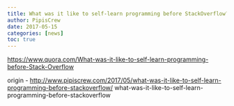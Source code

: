 ```yaml
---
title: What was it like to self-learn programming before StackOverflow?
author: PipisCrew
date: 2017-05-15
categories: [news]
toc: true
---
```


https://www.quora.com/What-was-it-like-to-self-learn-programming-before-Stack-Overflow

origin - http://www.pipiscrew.com/2017/05/what-was-it-like-to-self-learn-programming-before-stackoverflow/ what-was-it-like-to-self-learn-programming-before-stackoverflow